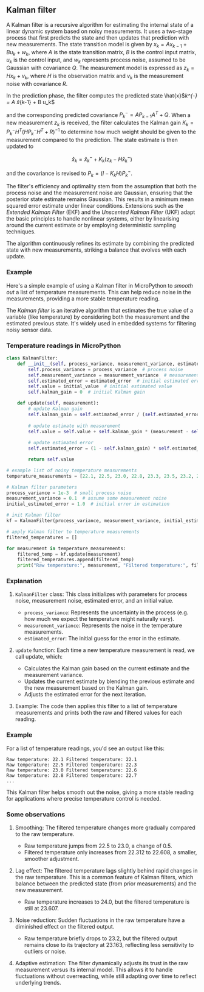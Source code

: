 
## Kalman filter

A Kalman filter is a recursive algorithm for estimating the internal state
of a linear dynamic system based on noisy measurements. It uses a two-stage
process that first predicts the state and then updates that prediction with
new measurements. The state transition model is given by $x_k = A x_{k-1} + B u_k + w_k$,
where $A$ is the state transition matrix, $B$ is the control input matrix,
$u_k$ is the control input, and $w_k$ represents process noise, assumed
to be Gaussian with covariance $Q$. The measurement model is expressed as
$z_k = H x_k + v_k$, where $H$ is the observation matrix and $v_k$
is the measurement noise with covariance $R$.

In the prediction phase, the filter computes the predicted state
$ $\hat{x}$_k^{-} = A $\hat{x}$_{k-1} + B u_k$

and the corresponding predicted covariance
$P_k^{-} = A P_{k-1} A^T + Q$. When a new measurement $z_k$ is received,
the filter calculates the Kalman gain $K_k = P_k^{-} H^T (H P_k^{-} H^T + R)^{-1}$
to determine how much weight should be given to the measurement compared to the prediction.
The state estimate is then updated to
```math
\hat{x}_k = \hat{x}_k^{-} + K_k (z_k - H \hat{x}_k^{-})
```
and the covariance is revised to $P_k = (I - K_k H) P_k^{-}$.

The filter's efficiency and optimality stem from the assumption that both the process
noise and the measurement noise are Gaussian, ensuring that the posterior state estimate
remains Gaussian. This results in a minimum mean squared error estimate under linear
conditions. Extensions such as the *Extended Kalman Filter* (EKF) and the
*Unscented Kalman Filter* (UKF) adapt the basic principles to handle nonlinear systems,
either by linearising around the current estimate or by employing deterministic sampling
techniques.

The algorithm continuously refines its estimate by combining the predicted state
with new measurements, striking a balance that evolves with each update.


### Example

Here's a simple example of using a Kalman filter in MicroPython to *smooth out* a list of
temperature measurements. This can help reduce noise in the measurements, providing a more
stable temperature reading.

The *Kalman filter* is an iterative algorithm that estimates the true value of a variable
(like temperature) by considering both the measurement and the estimated previous state.
It's widely used in embedded systems for filtering noisy sensor data.


### Temperature readings in MicroPython

```python
class KalmanFilter:
    def __init__(self, process_variance, measurement_variance, estimated_error, initial_value=0):
        self.process_variance = process_variance  # process noise
        self.measurement_variance = measurement_variance  # measurement noise
        self.estimated_error = estimated_error  # initial estimated error
        self.value = initial_value  # initial estimated value
        self.kalman_gain = 0  # initial Kalman gain

    def update(self, measurement):
        # update Kalman gain
        self.kalman_gain = self.estimated_error / (self.estimated_error + self.measurement_variance)
        
        # update estimate with measurement
        self.value = self.value + self.kalman_gain * (measurement - self.value)
        
        # update estimated error
        self.estimated_error = (1 - self.kalman_gain) * self.estimated_error + abs(self.value) * self.process_variance

        return self.value

# example list of noisy temperature measurements
temperature_measurements = [22.1, 22.5, 23.0, 22.8, 23.3, 23.5, 23.2, 23.7, 24.0, 23.9]

# Kalman filter parameters
process_variance = 1e-3  # small process noise
measurement_variance = 0.1  # assume some measurement noise
initial_estimated_error = 1.0  # initial error in estimation

# init Kalman filter
kf = KalmanFilter(process_variance, measurement_variance, initial_estimated_error, initial_value=temperature_measurements[0])

# apply Kalman filter to temperature measurements
filtered_temperatures = []

for measurement in temperature_measurements:
    filtered_temp = kf.update(measurement)
    filtered_temperatures.append(filtered_temp)
    print("Raw temperature:", measurement, "Filtered temperature:", filtered_temp)
```


### Explanation

1. `KalmanFilter` class: This class initializes with parameters for process noise,
    measurement noise, estimated error, and an initial value.
	- `process_variance`: Represents the uncertainty in the process (e.g. how much
      we expect the temperature might naturally vary).
	- `measurement_variance`: Represents the noise in the temperature measurements.
	- `estimated_error`: The initial guess for the error in the estimate.

2. `update` function: Each time a new temperature measurement is read, we call
    update, which:
	- Calculates the Kalman gain based on the current estimate and the measurement
      variance.
	- Updates the current estimate by blending the previous estimate and the new
      measurement based on the Kalman gain.
	- Adjusts the estimated error for the next iteration.

3. Example: The code then applies this filter to a list of temperature
   measurements and prints both the raw and filtered values for each reading.


### Example

For a list of temperature readings, you'd see an output like this:

```shell
Raw temperature: 22.1 Filtered temperature: 22.1
Raw temperature: 22.5 Filtered temperature: 22.3
Raw temperature: 23.0 Filtered temperature: 22.6
Raw temperature: 22.8 Filtered temperature: 22.7
...
```

This Kalman filter helps smooth out the noise, giving a more stable reading for
applications where precise temperature control is needed.


### Some observations

1. Smoothing: The filtered temperature changes more gradually compared to the raw temperature.
   - Raw temperature jumps from 22.5 to 23.0, a change of 0.5.
   - Filtered temperature only increases from 22.312 to 22.608, a smaller, smoother adjustment.

2. Lag effect: The filtered temperature lags slightly behind rapid changes in the raw temperature.
   This is a common feature of Kalman filters, which balance between the predicted state (from prior
   measurements) and the new measurement.
   - Raw temperature increases to 24.0, but the filtered temperature is still at 23.607.

3. Noise reduction: Sudden fluctuations in the raw temperature have a diminished effect on the
   filtered output.
   - Raw temperature briefly drops to 23.2, but the filtered output remains close to its trajectory
     at 23.163, reflecting less sensitivity to outliers or noise.

4. Adaptive estimation: The filter dynamically adjusts its trust in the raw measurement versus its
   internal model. This allows it to handle fluctuations without overreacting, while still adapting
   over time to reflect underlying trends.


